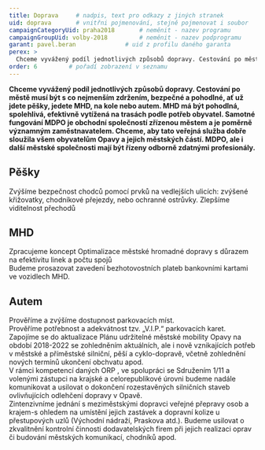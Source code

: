 ```yaml
---
title: Doprava     # nadpis, text pro odkazy z jiných stranek
uid: doprava       # vnitřni pojmenování, stejně pojmenovat i soubor
campaignCategoryUid: praha2018       # neměnit - nazev programu
campaignGroupUid: volby-2018         # neměnit - nazev podprogramu
garant: pavel.beran              # uid z profilu daného garanta
perex: >
  Chceme vyvážený podíl jednotlivých způsobů dopravy. Cestování po městě musí být s co nejmenším zdržením, bezpečné a pohodlné.
order: 6         # pořadí zobrazení v seznamu
---
```


**Chceme vyvážený podíl jednotlivých způsobů dopravy. Cestování po městě musí být s co nejmenším zdržením, bezpečné a pohodlné, ať už jdete pěšky, jedete MHD, na kole nebo autem. MHD má být pohodlná, spolehlivá, efektivně vytížená na trasách podle potřeb obyvatel. Samotné fungování MDPO je obchodní společností zřízenou městem a je poměrně významným zaměstnavatelem. Chceme, aby tato veřejná služba dobře sloužila všem obyvatelům Opavy a jejich městských částí. MDPO, ale i další městské společnosti mají být řízeny odborně zdatnými profesionály.**    <!-- Zvýrazněný text na začátku  stránky -->

## Pěšky    
 <!-- Nadpis druhé úrovně -->
<p>
Zvýšíme bezpečnost chodců pomocí prvků na vedlejších ulicích: zvýšené křižovatky, chodníkové přejezdy, nebo ochranné ostrůvky. Zlepšíme viditelnost přechodů
</p>

## MHD
<p>
Zpracujeme koncept Optimalizace městské hromadné dopravy s důrazem na efektivitu linek a počtu spojů 
<br>
Budeme prosazovat zavedení bezhotovostních plateb bankovními kartami ve vozidlech MHD.
</p>

## Autem
<p>
Prověříme a zvýšíme dostupnost parkovacích míst.
<br> 
Prověříme potřebnost a adekvátnost tzv. „V.I.P.“ parkovacích karet.
<br>
Zapojíme se do aktualizace Plánu udržitelné městské mobility Opavy na období 2018-2022 se zohledněním aktuálních, ale i nově vznikajících potřeb v městské a příměstské silniční, pěší a cyklo-dopravě, včetně zohlednění nových termínů ukončení obchvatu apod.
<br> 
V rámci kompetencí daných ORP , ve spolupráci se Sdružením 1/11 a volenými zástupci na krajské a celorepublikové úrovni budeme nadále komunikovat a usilovat o dokončení rozestavěných silničních staveb ovlivňujících odlehčení dopravy v Opavě. 
<br>
Zintenzivníme jednání s meziměstskými dopravci veřejné přepravy osob a krajem-s ohledem na umístění jejich zastávek a dopravní kolize u přestupových uzlů (Východní nádraží, Praskova atd.). Budeme usilovat o zkvalitnění kontrolní činnosti dodavatelských firem při jejich realizaci oprav či budování městských komunikací, chodníků apod.
</p>

